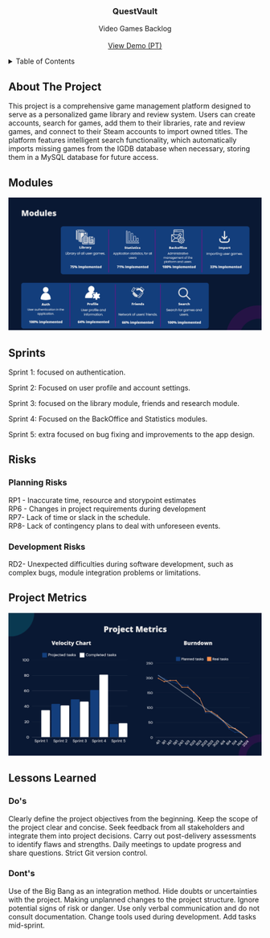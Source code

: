 <!-- PROJECT LOGO -->

  <h3 align="center">QuestVault</h3>

  <p align="center">
    Video Games Backlog
    <br />
    <br />
    <a href="https://youtu.be/aKZYNhrAvBw">View Demo (PT)</a>
  </p>
</div>

<!-- TABLE OF CONTENTS -->
<details>
  <summary>Table of Contents</summary>
  <ol>
    <li>
      <a href="#about-the-project">About The Project</a>
    </li>
    <li>
      <a href="#getting-started">Modules</a>
    </li>
    <li><a href="#usage">Sprints</a></li>
    <li><a href="#roadmap">Risks</a></li>
    <li><a href="#contributing">Project Metrics</a></li>
    <li><a href="#contact">Lessons Learned</a></li>
  </ol>
</details>



<!-- ABOUT THE PROJECT -->
## About The Project

This project is a comprehensive game management platform designed to serve as a personalized game library and review system. Users can create accounts, search for games, add them to their libraries, rate and review games, and connect to their Steam accounts to import owned titles. The platform features intelligent search functionality, which automatically imports missing games from the IGDB database when necessary, storing them in a MySQL database for future access.

<!-- Modules -->
## Modules
 <img src="mod.png" alt="Logo">

<!-- Sprints -->
## Sprints
Sprint 1: focused on authentication.

Sprint 2: Focused on user profile and account settings.

Sprint 3: focused on the library module, friends and research module.

Sprint 4: Focused on the BackOffice and Statistics modules.

Sprint 5: extra focused on bug fixing and
improvements to the app design.

<!-- Risks -->
## Risks
### Planning Risks

RP1 - Inaccurate time, resource and storypoint estimates     <br />
RP6 - Changes in project requirements during development     <br />
RP7- Lack of time or slack in the schedule.     <br />
RP8- Lack of contingency plans to deal with unforeseen events.    <br />


### Development Risks
RD2- Unexpected difficulties during software development, such as complex bugs, module integration problems or limitations.     <br />

## Project Metrics
 <img src="metrics.png" alt="Logo">
<!-- Lessons Learned -->

## Lessons Learned

### Do's

Clearly define the project objectives from the beginning.
Keep the scope of the project clear and concise.
Seek feedback from all stakeholders and integrate them into project decisions.
Carry out post-delivery assessments to identify flaws and strengths.
Daily meetings to update progress and share questions.
Strict Git version control.

### Dont's

Use of the Big Bang as an integration method.
Hide doubts or uncertainties with the project.
Making unplanned changes to the project structure.
Ignore potential signs of risk or danger.
Use only verbal communication and do not consult documentation.
Change tools used during development.
Add tasks mid-sprint.
